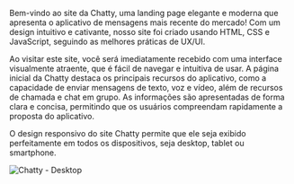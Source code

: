 Bem-vindo ao site da Chatty, uma landing page elegante e moderna que apresenta o aplicativo de mensagens mais recente do mercado! Com um design intuitivo e cativante, nosso site foi criado usando HTML, CSS e JavaScript, seguindo as melhores práticas de UX/UI.

Ao visitar este site, você será imediatamente recebido com uma interface visualmente atraente, que é fácil de navegar e intuitiva de usar. A página inicial da Chatty destaca os principais recursos do aplicativo, como a capacidade de enviar mensagens de texto, voz e vídeo, além de recursos de chamada e chat em grupo. As informações são apresentadas de forma clara e concisa, permitindo que os usuários compreendam rapidamente a proposta do aplicativo.

O design responsivo do site Chatty permite que ele seja exibido perfeitamente em todos os dispositivos, seja desktop, tablet ou smartphone.

![Chatty - Desktop](https://user-images.githubusercontent.com/122912715/224345910-cc2cc67e-c007-416b-9ac6-17f8dfbc571c.png)

